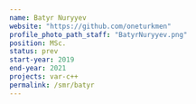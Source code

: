 ```yaml
---
name: Batyr Nuryyev
website: "https://github.com/oneturkmen"
profile_photo_path_staff: "BatyrNuryyev.png"
position: MSc.
status: prev
start-year: 2019
end-year: 2021
projects: var-c++
permalink: /smr/batyr
---
```

